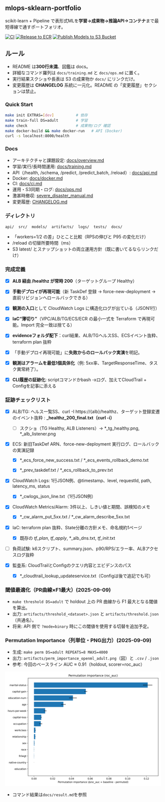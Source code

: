 ## mlops-sklearn-portfolio

scikit-learn + Pipeline で表形式MLを**学習→成果物→推論API→コンテナ**まで最短導線で通すポートフォリオ。

[![CI](https://github.com/Nickelth/mlops-sklearn-portfolio/actions/workflows/ci.yml/badge.svg)](../../actions)
[![Release to ECR](https://github.com/Nickelth/mlops-sklearn-portfolio/actions/workflows/release-ecr.yml/badge.svg)](../../actions)
[![Publish Models to S3 Bucket](https://github.com/Nickelth/mlops-sklearn-portfolio/actions/workflows/push-s3.yml/badge.svg)](../../actions)

## ルール

* README は**300行未満**、図鑑は docs。
* 詳細なコマンド羅列は `docs/training.md` と `docs/ops.md` に置く。
* 実行結果スクショや長表は S3 の成果物か `docs/` にリンクだけ。
* 変更履歴は **CHANGELOG** 系統に一元化。README の「変更履歴」セクションは禁止。

### Quick Start
```bash
make init EXTRAS=[dev]          # 依存
make train-full DS=adult        # 学習
make check                      # 成果物/ログ 確認
make docker-build && make docker-run   # API (Docker)
curl -s localhost:8000/health
```

### Docs

* アーキテクチャと課題設定: [docs/overview.md](docs/overview.md)
* 学習/実行/長時間運用: [docs/training.md](docs/training.md)
* API（/health, /schema, /predict, /predict\_batch, /reload）: [docs/api.md](docs/api.md)
* Docker: [docs/docker.md](docs/docker.md)
* CI: [docs/ci.md](docs/ci.md)
* 運用・S3同期・ログ: [docs/ops.md](docs/ops.md)
* 激甚時撤収: [severe\_disaster\_manual.md](docs/severe_disaster_manual.md)
* 変更履歴: [CHANGELOG.md](docs/CHANGELOG.md)

### ディレクトリ

```
api/  src/  models/  artifacts/  logs/  tests/  docs/
```

- 「workers=1/2 の差」ひとこと比較（RPSの伸びと P95 の変化だけ）
- /reload の切替所要時間（ms）
- S3 latest/ とスナップショットの両立運用方針（既に書いてるならリンクだけ）

### 完成定義

- [x] **ALB 経由 /healthz が常時 200**（ターゲットグループ Healthy） 

- [x] **手動デプロイが再現可能**（新 TaskDef 登録 → force-new-deployment → 直前リビジョンへロールバックできる） 

- [x] **観測の入口**として CloudWatch Logs に構造化ログが出ている（JSON1行） 

- [x] **IaC“薄切り”**（VPC/ALB/TG/ECS/ECR の最小一式を Terraform で再現可能。Import 完全一致は捨てる） 

- [x] **evidenceフォルダ配下**：curl結果、ALB/TGヘルスSS、ECSイベント抜粋、terraform plan 抜粋 

- [x] 「手動デプロイ再現可能」に**失敗からのロールバック実演**を明記。

- [x] **観測はアラームを最低1個具体化**（例: 5xx率、TargetResponseTime、タスク異常終了）。 

- [x] **CLI履歴の証跡化**: scriptコマンドかbash -xログ、加えてCloudTrail + Configを記事に添える

### 証跡チェックリスト

- [x] ALB/TG: ヘルス一覧SS、curl -I https://{alb}/healthz、ターゲット登録変遷のイベント抜粋 : **_healthz_200_final.txt（curl -i）**

    - [ ] スクショ（TG Healthy, ALB Listeners）→ *_tg_healthy.png, *_alb_listener.png

- [x] ECS: 新旧TaskDef ARN、force-new-deployment 実行ログ、ロールバックの実演記録

    - [x] *_ecs_force_new_success.txt / *_ecs_events_rollback_demo.txt

    - [x] *_prev_taskdef.txt / *_ecs_rollback_to_prev.txt

- [x] CloudWatch Logs: 1行JSON例、@timestamp、level, requestId, path, latency_ms, status

    - [x] *_cwlogs_json_line.txt（1行JSON例）

- [x] CloudWatch Metrics/Alarm: 3件以上、しきい値と期間、誤検知のメモ

    - [x] *_cw_alarm_put_5xx.txt / *_cw_alarm_describe_5xx.txt

- [x] IaC: terraform plan 抜粋、State分離の方針メモ、命名規約1ページ

    - [x] 既存の *_tf_plan_*, *_tf_apply_*, *_alb_dns.txt, *_tf_init_*.txt

- [ ] 負荷試験: k6スクリプト、summary.json、p90/RPS/エラー率、ALBアクセスログ抜粋

- [x] 監査系: CloudTrailとConfigのクエリ内容とエビデンスのパス

    - [x] *_cloudtrail_lookup_updateservice.txt（Configは後で追記でも可）

### 閾値最適化（PR曲線×F1最大）(2025-09-09)

- `make threshold DS=adult` で holdout 上の PR 曲線から F1 最大となる閾値を算出。
- 出力: `artifacts/threshold_<dataset>.json` と `artifacts/threshold.json`（共通名）。
- 将来: API 側で `?mode=binary` 時にこの閾値を使用する切替を追加予定。

### Permutation Importance（列単位・PNG出力）(2025-09-09)
- 生成: `make perm DS=adult REPEATS=8 MAXS=4000`
- 出力: `artifacts/perm_importance_openml_adult.png`（図）と `.csv` / `.json`
- 参考: 今回のベースライン AUC ≈ 0.91（holdout, scorer=roc_auc）

![Permutation importance (adult)](artifacts/perm_importance_openml_adult.png)

- コマンド結果は`docs/result.md`を参照